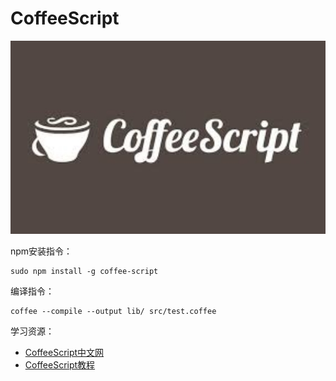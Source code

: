 # CoffeeScript

![](images/coffeescript.jpg)

npm安装指令：
```text
sudo npm install -g coffee-script
```

编译指令：
```text
coffee --compile --output lib/ src/test.coffee
```

学习资源：
- [CoffeeScript中文网](http://coffee-script.org/)
- [CoffeeScript教程](https://www.w3cschool.cn/coffeescript/)
